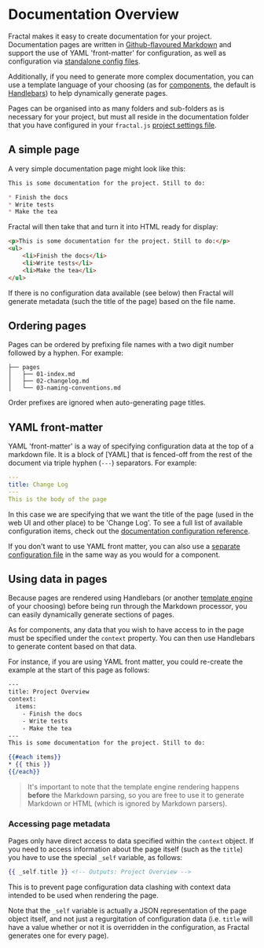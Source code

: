 # Documentation Overview

Fractal makes it easy to create documentation for your project. Documentation pages are written in [Github-flavoured Markdown](https://guides.github.com/features/mastering-markdown/) and support the use of YAML 'front-matter' for configuration, as well as configuration via [standalone config files](/docs/configuration-files.md).

Additionally, if you need to generate more complex documentation, you can use a template language of your choosing (as for [components](/docs/components/overview.md), the default is [Handlebars](http://handlebarsjs.com)) to help dynamically generate pages.

Pages can be organised into as many folders and sub-folders as is necessary for your project, but must all reside in the documentation folder that you have configured in your `fractal.js` [project settings file](/docs/project-settings).

<!-- START doctoc -->
<!-- END doctoc -->

## A simple page

A very simple documentation page might look like this:

```markdown
This is some documentation for the project. Still to do:

* Finish the docs
* Write tests
* Make the tea 
```
Fractal will then take that and turn it into HTML ready for display:

```html
<p>This is some documentation for the project. Still to do:</p>
<ul>
    <li>Finish the docs</li>
    <li>Write tests</li>
    <li>Make the tea</li>
</ul>
```
If there is no configuration data available (see below) then Fractal will generate metadata (such the title of the page) based on the file name.

## Ordering pages

Pages can be ordered by prefixing file names with a two digit number followed by a hyphen. For example:

```
├── pages
│   ├── 01-index.md
│   ├── 02-changelog.md
│   └── 03-naming-conventions.md
```

Order prefixes are ignored when auto-generating page titles.

## YAML front-matter

YAML 'front-matter' is a way of specifying configuration data at the top of a markdown file. It is a block of [YAML] that is fenced-off from the rest of the document via triple hyphen (`---`) separators. For example:

```yaml
---
title: Change Log
---
This is the body of the page
```

In this case we are specifying that we want the title of the page (used in the web UI and other place) to be 'Change Log'. To see a full list of available configuration items, check out the [documentation configuration reference](/docs/documentation/configuration.md).

If you don't want to use YAML front matter, you can also use a [separate configuration file](/docs/configuration-files.md) in the same way as you would for a component. 

## Using data in pages

Because pages are rendered using Handlebars (or another [template engine](/docs/engines.md) of your choosing) before being run through the Markdown processor, you can easily dynamically generate sections of pages.

As for components, any data that you wish to have access to in the page must be specified under the `context` property. You can then use Handlebars to generate content based on that data.

For instance, if you are using YAML front matter, you could re-create the example at the start of this page as follows:

```handlebars
---
title: Project Overview
context:
  items:
    - Finish the docs
    - Write tests
    - Make the tea
---
This is some documentation for the project. Still to do:

{{#each items}}
* {{ this }}
{{/each}}
```
> It's important to note that the template engine rendering happens **before** the Markdown parsing, so you are free to use it to generate Markdown or HTML (which is ignored by Markdown parsers). 

### Accessing page metadata
 
Pages only have direct access to data specified within the `context` object. If you need to access information about the page itself (such as the `title`) you have to use the special `_self` variable, as follows:

```handlebars
{{ _self.title }} <!-- Outputs: Project Overview -->
```
This is to prevent page configuration data clashing with context data intended to be used when rendering the page.

Note that the `_self` variable is actually a JSON representation of the page object itself, and not just a regurgitation of configuration data (i.e. `title` will have a value whether or not it is overridden in the configuration, as Fractal generates one for every page).
